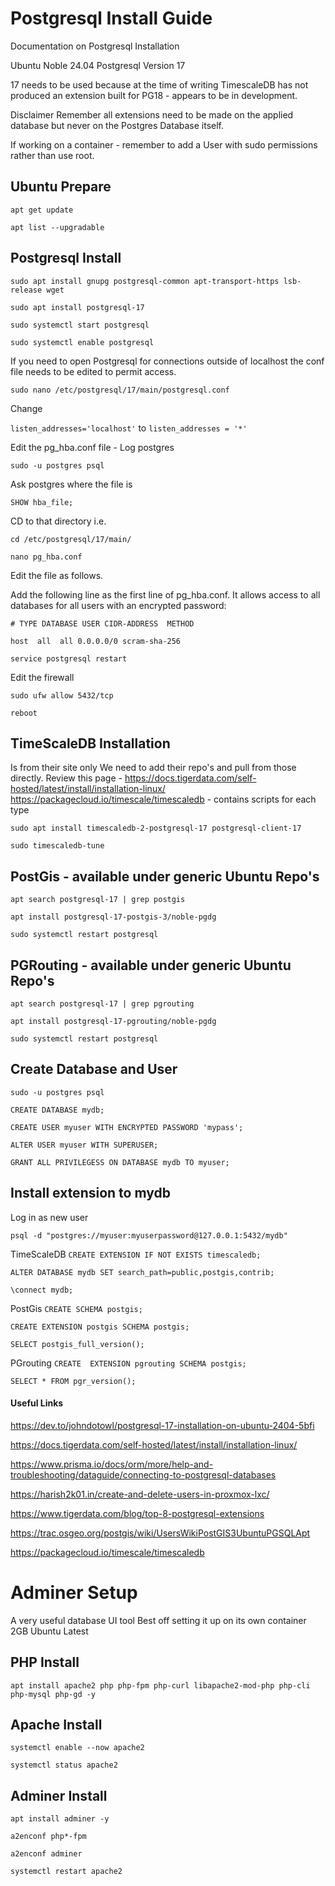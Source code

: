 # Postgresql Install Guide
Documentation on Postgresql Installation

Ubuntu Noble 24.04
Postgresql Version 17

17 needs to be used because at the time of writing TimescaleDB has not produced an extension built for PG18 - appears to be in development. 

Disclaimer
    Remember all extensions need to be made on the applied database but never on the Postgres Database itself. 

If working on a container - remember to add a User with sudo permissions rather than use root. 



## Ubuntu Prepare 

`apt get update`

`apt list --upgradable`

## Postgresql Install

`sudo apt install gnupg postgresql-common apt-transport-https lsb-release wget`

`sudo apt install postgresql-17`

`sudo systemctl start postgresql`

`sudo systemctl enable postgresql`

If you need to open Postgresql for connections outside of localhost the conf file needs to be edited to permit access. 

`sudo nano /etc/postgresql/17/main/postgresql.conf`

Change 

`listen_addresses='localhost'` to  `listen_addresses = '*'`

Edit the pg_hba.conf file - Log postgres

`sudo -u postgres psql`

Ask postgres where the file is

`SHOW hba_file;`

CD to that directory i.e.

`cd /etc/postgresql/17/main/ `

`nano pg_hba.conf`

Edit the file as follows. 

Add the following line as the first line of pg_hba.conf. It allows access to all databases for all users with an encrypted password:

`# TYPE DATABASE USER CIDR-ADDRESS  METHOD`

`host  all  all 0.0.0.0/0 scram-sha-256`

`service postgresql restart`


Edit the firewall

`sudo ufw allow 5432/tcp`

`reboot`


## TimeScaleDB Installation 
Is from their site only
We need to add their repo's and pull from those directly. 
Review this page - 
https://docs.tigerdata.com/self-hosted/latest/install/installation-linux/ 
https://packagecloud.io/timescale/timescaledb - contains scripts for each type 


`sudo apt install timescaledb-2-postgresql-17 postgresql-client-17`

`sudo timescaledb-tune`



## PostGis - available under generic Ubuntu Repo's

`apt search postgresql-17 | grep postgis`

`apt install postgresql-17-postgis-3/noble-pgdg`

`sudo systemctl restart postgresql`

## PGRouting - available under generic Ubuntu Repo's

`apt search postgresql-17 | grep pgrouting`

`apt install postgresql-17-pgrouting/noble-pgdg`

`sudo systemctl restart postgresql`



## Create Database and User
`sudo -u postgres psql`

`CREATE DATABASE mydb;`

`CREATE USER myuser WITH ENCRYPTED PASSWORD 'mypass';`

`ALTER USER myuser WITH SUPERUSER;`

`GRANT ALL PRIVILEGESS ON DATABASE mydb TO myuser;`

## Install extension to mydb
Log in as new user

`psql -d "postgres://myuser:myuserpassword@127.0.0.1:5432/mydb"`

TimeScaleDB
`CREATE EXTENSION IF NOT EXISTS timescaledb;`

`ALTER DATABASE mydb SET search_path=public,postgis,contrib;`

`\connect mydb;`

PostGis
`CREATE SCHEMA postgis;`

`CREATE EXTENSION postgis SCHEMA postgis;`

`SELECT postgis_full_version();`

PGrouting
`CREATE  EXTENSION pgrouting SCHEMA postgis;`

`SELECT * FROM pgr_version();`



#### Useful Links

https://dev.to/johndotowl/postgresql-17-installation-on-ubuntu-2404-5bfi

https://docs.tigerdata.com/self-hosted/latest/install/installation-linux/

https://www.prisma.io/docs/orm/more/help-and-troubleshooting/dataguide/connecting-to-postgresql-databases

https://harish2k01.in/create-and-delete-users-in-proxmox-lxc/

https://www.tigerdata.com/blog/top-8-postgresql-extensions

https://trac.osgeo.org/postgis/wiki/UsersWikiPostGIS3UbuntuPGSQLApt

https://packagecloud.io/timescale/timescaledb

# Adminer Setup
A very useful database UI tool
Best off setting it up on its own container 
2GB
Ubuntu Latest 

## PHP Install 

`apt install apache2 php php-fpm php-curl libapache2-mod-php php-cli php-mysql php-gd -y`


## Apache Install

`systemctl enable --now apache2`

`systemctl status apache2`

## Adminer Install

`apt install adminer -y`

`a2enconf php*-fpm`

`a2enconf adminer`

`systemctl restart apache2`



